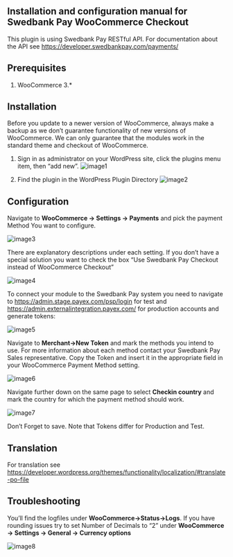 Installation and configuration manual for Swedbank Pay WooCommerce Checkout 
------------

This plugin is using Swedbank Pay RESTful API. For documentation about the API see https://developer.swedbankpay.com/payments/
## Prerequisites

1. WooCommerce 3.*

## Installation

Before you update to a newer version of WooCommerce, always make a backup as we don’t guarantee functionality of new versions of WooCommerce. We can only guarantee that the modules work in the standard theme and checkout of WooCommerce.

1. Sign in as administrator on your WordPress site, click the plugins menu item, then “add new”. 
![image1](https://user-images.githubusercontent.com/6286270/63705267-0f763780-c82d-11e9-901e-a9b94c993f1f.png)

2. Find the plugin in the WordPress Plugin Directory
![image2](https://user-images.githubusercontent.com/6286270/63705299-20bf4400-c82d-11e9-9a70-e6323b9bcd31.png)

## Configuration

Navigate to **WooCommerce -> Settings -> Payments** and pick the payment Method You want to configure.

![image3](https://user-images.githubusercontent.com/6286270/63705344-303e8d00-c82d-11e9-8383-919365ab61d1.png)

There are explanatory descriptions under each setting.
If you don’t have a special solution you want to check the box “Use Swedbank Pay Checkout instead of WooCommerce Checkout”

![image4](https://user-images.githubusercontent.com/6286270/63705382-44828a00-c82d-11e9-9940-b5632c76dd4d.png)

To connect your module to the Swedbank Pay system you need to navigate to https://admin.stage.payex.com/psp/login for test and https://admin.externalintegration.payex.com/ for production accounts and generate tokens:

![image5](https://user-images.githubusercontent.com/6286270/63705424-5e23d180-c82d-11e9-8f8d-f332594a444a.png)

Navigate to **Merchant->New Token** and mark the methods you intend to use. For more information about each method contact your Swedbank Pay Sales representative.
Copy the Token and insert it in the appropriate field in your WooCommerce Payment Method setting.

![image6](https://user-images.githubusercontent.com/6286270/69639000-0c712a00-105c-11ea-944c-a2b254cb34a1.png)

Navigate further down on the same page to select **Checkin country** and mark the country for which the payment method should work.

![image7](https://user-images.githubusercontent.com/6286270/69638120-6244d280-105a-11ea-9453-ae8352722c5b.png)

Don’t Forget to save.
Note that Tokens differ for Production and Test.

## Translation

For translation see https://developer.wordpress.org/themes/functionality/localization/#translate-po-file

## Troubleshooting
You’ll find the logfiles under **WooCommerce->Status->Logs**.
If you have rounding issues try to set Number of Decimals to “2” under **WooCommerce -> Settings -> General -> Currency options**

![image8](https://user-images.githubusercontent.com/6286270/63705458-78f64600-c82d-11e9-8d60-d76ecdfb06c8.png)


